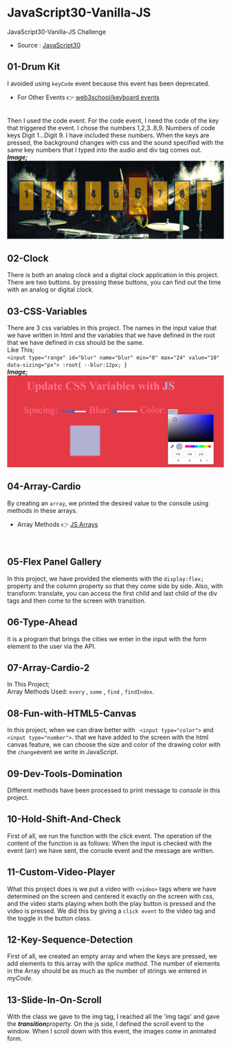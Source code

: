 # JavaScript30-Vanilla-JS 
JavaScript30-Vanilla-JS Challenge 
* Source : [JavaScript30](https://javascript30.com/)
## 01-Drum Kit 
I avoided using `keyCode` event because this event has been deprecated. 
<br/> 
* For Other Events :point_right:  [web3school/keyboard events](https://www.w3schools.com/jsref/obj_keyboardevent.asp) 
<br/> 
Then I used the code event. For the code event, I need the code of the key that triggered the event. I chose the numbers 1,2,3..8,9. Numbers of code keys Digit 1...Digit 9. I have included these numbers. When the keys are pressed, the background changes with css and the sound specified with the same key numbers that I typed into the audio and div tag comes out.
<br/>
<b><em>Image;</em></b>
<br/>
<img src="./01-DrumKit/image.png">

## 02-Clock
There is both an analog clock and a digital clock application in this project. There are two buttons. by pressing these buttons, you can find out the time with an analog or digital clock.

## 03-CSS-Variables
There are 3 css variables in this project. The names in the input value that we have written in html and the variables that we have defined in the root that we have defined in css should be the same.
<br/>
Like This;
<br/>
`<input type="range" id="blur" name="blur" min="0" max="24" value="10" data-sizing="px">
:root{
    --blur:12px;
}`
<br/>
<b><em>Image;</em></b>
<br/>
<img src="./03-CSS-Variables/variable.png">

## 04-Array-Cardio
By creating an `array`, we printed the desired value to the console using methods in these arrays.
<br/>
* Array Methods :point_right:  [JS Arrays](https://developer.mozilla.org/en-US/docs/Web/JavaScript/Reference/Global_Objects/Array)
<br/>

## 05-Flex Panel Gallery
In this project, we have provided the elements with the `display:flex;` property and the column property so that they come side by side. Also, with transform: translate, you can access the first child and last child of the div tags and then come to the screen with transition.

## 06-Type-Ahead
it is a program that brings the cities we enter in the input with the form element to the user via the API.

## 07-Array-Cardio-2
In This Project; <br/>
Array Methods Used: `every` , `some` , `find` , `findIndex`.

## 08-Fun-with-HTML5-Canvas
In this project, when we can draw better with ` <input type="color">` and `<input type="number">`. that we have added to the screen with the html canvas feature, we can choose the size and color of the drawing color with the `change`event we write in JavaScript.

## 09-Dev-Tools-Domination
Different methods have been processed to print message to <em>console</em> in this project.

## 10-Hold-Shift-And-Check
First of all, we run the function with the <em>click</em> event. The operation of the content of the function is as follows: When the input is checked with the event (arr) we have sent, the console event and the message are written.

## 11-Custom-Video-Player
What this project does is we put a video with `<video>` tags where we have determined on the screen and centered it exactly on the screen with css, and the video starts playing when both the play button is pressed and the video is pressed. We did this by giving a `click event` to the video tag and the toggle in the button class.

## 12-Key-Sequence-Detection
First of all, we created an empty array and when the keys are pressed, we add elements to this array with the <em>splice method</em>. The number of elements in the Array should be as much as the number of strings we entered in <em>myCode</em>.

## 13-Slide-In-On-Scroll
With the class we gave to the img tag, I reached all the 'img tags' and gave the <b><em>transition</em></b>property. On the js side, I defined the scroll event to the window. When I scroll down with this event, the images come in animated form.